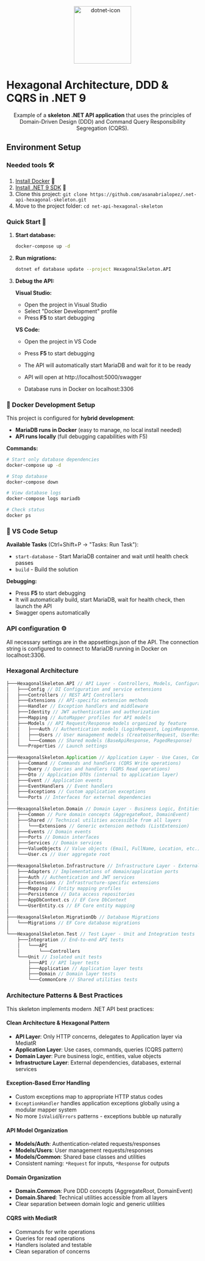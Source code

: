 <p align="center"><img src="https://github.com/user-attachments/assets/5d55f501-ed98-4245-a0ef-b620991c35df" alt="dotnet-icon" width="150" /></p>
<h1>Hexagonal Architecture, DDD & CQRS in .NET 9</h1>

<p align="center">
 Example of a <strong> skeleton .NET API application</strong> that uses the principles of Domain-Driven Design (DDD) and Command Query Responsibility Segregation (CQRS).
</p>

## Environment Setup

### Needed tools 🛠️

1. [Install Docker](https://www.docker.com/get-started) 🐋
2. [Install .NET 9 SDK](https://dotnet.microsoft.com/download/dotnet/9.0) 🔧
3. Clone this project: `git clone https://github.com/asanabrialopez/.net-api-hexagonal-skeleton.git`
4. Move to the project folder: `cd net-api-hexagonal-skeleton`

### Quick Start 🚀

1. **Start database:**

    ```bash
    docker-compose up -d
    ```

2. **Run migrations:**

    ```bash
    dotnet ef database update --project HexagonalSkeleton.API
    ```

3. **Debug the API:**

    **Visual Studio:**

    - Open the project in Visual Studio
    - Select "Docker Development" profile
    - Press **F5** to start debugging

    **VS Code:**

    - Open the project in VS Code
    - Press **F5** to start debugging
    - The API will automatically start MariaDB and wait for it to be ready

    - API will open at http://localhost:5000/swagger
    - Database runs in Docker on localhost:3306

### 🐳 Docker Development Setup

This project is configured for **hybrid development**:

-   **MariaDB runs in Docker** (easy to manage, no local install needed)
-   **API runs locally** (full debugging capabilities with F5)

**Commands:**

```bash
# Start only database dependencies
docker-compose up -d

# Stop database
docker-compose down

# View database logs
docker-compose logs mariadb

# Check status
docker ps
```

### 🔧 VS Code Setup

**Available Tasks** (Ctrl+Shift+P → "Tasks: Run Task"):

-   `start-database` - Start MariaDB container and wait until health check passes
-   `build` - Build the solution

**Debugging:**

-   Press **F5** to start debugging
-   It will automatically build, start MariaDB, wait for health check, then launch the API
-   Swagger opens automatically

### API configuration ⚙️

All necessary settings are in the appsettings.json of the API. The connection string is configured to connect to MariaDB running in Docker on localhost:3306.

### Hexagonal Architecture

```scala
├───HexagonalSkeleton.API // API Layer - Controllers, Models, Configuration
│   ├───Config // DI Configuration and service extensions
│   ├───Controllers // REST API Controllers
│   ├───Extensions // API-specific extension methods
│   ├───Handler // Exception handlers and middleware
│   ├───Identity // JWT authentication and authorization
│   ├───Mapping // AutoMapper profiles for API models
│   ├───Models // API Request/Response models organized by feature
│   │   ├───Auth // Authentication models (LoginRequest, LoginResponse)
│   │   ├───Users // User management models (CreateUserRequest, UserResponse)
│   │   └───Common // Shared models (BaseApiResponse, PagedResponse)
│   └───Properties // Launch settings
│
├───HexagonalSkeleton.Application // Application Layer - Use Cases, Commands, Queries
│   ├───Command // Commands and handlers (CQRS Write operations)
│   ├───Query // Queries and handlers (CQRS Read operations)
│   ├───Dto // Application DTOs (internal to application layer)
│   ├───Event // Application events
│   ├───EventHandlers // Event handlers
│   ├───Exceptions // Custom application exceptions
│   └───Ports // Interfaces for external dependencies
│
├───HexagonalSkeleton.Domain // Domain Layer - Business Logic, Entities, Value Objects
│   ├───Common // Pure domain concepts (AggregateRoot, DomainEvent)
│   ├───Shared // Technical utilities accessible from all layers
│   │   └───Extensions // Generic extension methods (ListExtension)
│   ├───Events // Domain events
│   ├───Ports // Domain interfaces
│   ├───Services // Domain services
│   ├───ValueObjects // Value objects (Email, FullName, Location, etc.)
│   └───User.cs // User aggregate root
│
├───HexagonalSkeleton.Infrastructure // Infrastructure Layer - External Concerns
│   ├───Adapters // Implementations of domain/application ports
│   ├───Auth // Authentication and JWT services
│   ├───Extensions // Infrastructure-specific extensions
│   ├───Mapping // Entity mapping profiles
│   ├───Persistence // Data access repositories
│   ├───AppDbContext.cs // EF Core DbContext
│   └───UserEntity.cs // EF Core entity mapping
│
├───HexagonalSkeleton.MigrationDb // Database Migrations
│   └───Migrations // EF Core database migrations
│
└───HexagonalSkeleton.Test // Test Layer - Unit and Integration tests
    ├───Integration // End-to-end API tests
    │   └───API
    │       └───Controllers
    └───Unit // Isolated unit tests
        ├───API // API layer tests
        ├───Application // Application layer tests
        ├───Domain // Domain layer tests
        └───CommonCore // Shared utilities tests
```

### Architecture Patterns & Best Practices

This skeleton implements modern .NET API best practices:

#### **Clean Architecture & Hexagonal Pattern**

-   **API Layer**: Only HTTP concerns, delegates to Application layer via MediatR
-   **Application Layer**: Use cases, commands, queries (CQRS pattern)
-   **Domain Layer**: Pure business logic, entities, value objects
-   **Infrastructure Layer**: External dependencies, databases, external services

#### **Exception-Based Error Handling**

-   Custom exceptions map to appropriate HTTP status codes
-   `ExceptionHandler` handles application exceptions globally using a modular mapper system
-   No more `IsValid`/`Errors` patterns - exceptions bubble up naturally

#### **API Model Organization**

-   **Models/Auth**: Authentication-related requests/responses
-   **Models/Users**: User management requests/responses
-   **Models/Common**: Shared base classes and utilities
-   Consistent naming: `*Request` for inputs, `*Response` for outputs

#### **Domain Organization**

-   **Domain.Common**: Pure DDD concepts (AggregateRoot, DomainEvent)
-   **Domain.Shared**: Technical utilities accessible from all layers
-   Clear separation between domain logic and generic utilities

#### **CQRS with MediatR**

-   Commands for write operations
-   Queries for read operations
-   Handlers isolated and testable
-   Clean separation of concerns
